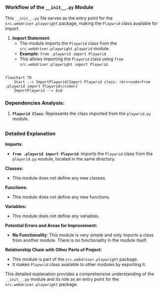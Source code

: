 ## <algorithm>

### Workflow of the `__init__.py` Module

This `__init__.py` file serves as the entry point for the `src.webdriver.playwright` package, making the `Playwrid` class available for import.

1.  **Import Statement**:
    *   The module imports the `Playwrid` class from the `src.webdriver.playwright.playwrid` module.
    *   **Example**: `from .playwrid import Playwrid`
    *   This allows importing the `Playwrid` class using `from src.webdriver.playwright import Playwrid`.

## <mermaid>

```mermaid
flowchart TD
    Start --> ImportPlaywrid[Import Playwrid class: <br><code>from .playwrid import Playwrid</code>]
    ImportPlaywrid --> End
```

### Dependencies Analysis:

1.  **`Playwrid Class`**: Represents the class imported from the `playwrid.py` module.

## <explanation>

### Detailed Explanation

**Imports:**

*   **`from .playwrid import Playwrid`**: Imports the `Playwrid` class from the `playwrid.py` module, located in the same directory.

**Classes:**

*   This module does not define any new classes.

**Functions:**

*   This module does not define any new functions.

**Variables:**

*   This module does not define any variables.

**Potential Errors and Areas for Improvement:**

*   **No Functionality**: This module is very simple and only imports a class from another module. There is no functionality in the module itself.

**Relationship Chain with Other Parts of Project:**

*   This module is part of the `src.webdriver.playwright` package.
*   It makes `Playwrid` class available to other modules by exporting it.

This detailed explanation provides a comprehensive understanding of the `__init__.py` module and its role as an entry point for the `src.webdriver.playwright` package.